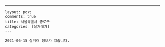 ---
    layout: post
    comments: true
    title: 서울특별시 종로구
    categories: [실거래가]
    ---

    2021-06-15 실거래 정보가 없습니다.

    